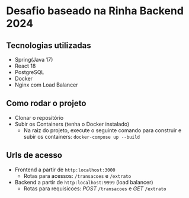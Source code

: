 # Desafio baseado na Rinha Backend 2024
## Tecnologias utilizadas
- Spring(Java 17)
- React 18
- PostgreSQL
- Docker
- Nginx com Load Balancer

## Como rodar o projeto
- Clonar o repositório
- Subir os Containers (tenha o Docker instalado)
    - Na raiz do projeto, execute o seguinte comando para construir e subir os containers:
      `docker-compose up --build`

## Urls de acesso
- Frontend a partir de `http:localhost:3000`
    - Rotas para acessos: `/transacoes` e `/extrato`
- Backend a partir de `http:localhost:9999` (load balancer)
    - Rotas para requisicoes: *POST* `/transacoes` e *GET*  `/extrato`
